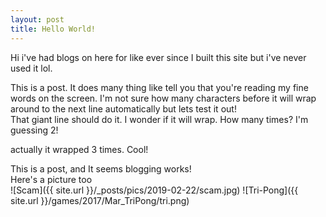 ```yaml
---
layout: post
title: Hello World!
---
```


Hi i've had blogs on here for like ever since I built this site but i've never used it lol.<br>

This is a post. It does many thing like tell you that you're reading my fine words on the screen. I'm not sure how many characters before it will
wrap around to the next line automatically but lets test it out!<br>
That giant line should do it. I wonder if it will wrap. How many times? I'm guessing 2!<br>

actually it wrapped 3 times. Cool!


This is a post, and It seems blogging works!<br>
Here's a picture too<br>
![Scam]({{ site.url }}/_posts/pics/2019-02-22/scam.jpg)
![Tri-Pong]({{ site.url }}/games/2017/Mar_TriPong/tri.png)
